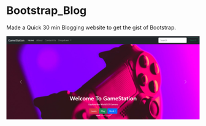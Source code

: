 # Bootstrap_Blog
Made a Quick 30 min Blogging website to get the gist of Bootstrap.

<img src="GameStation.PNG" alt="">
